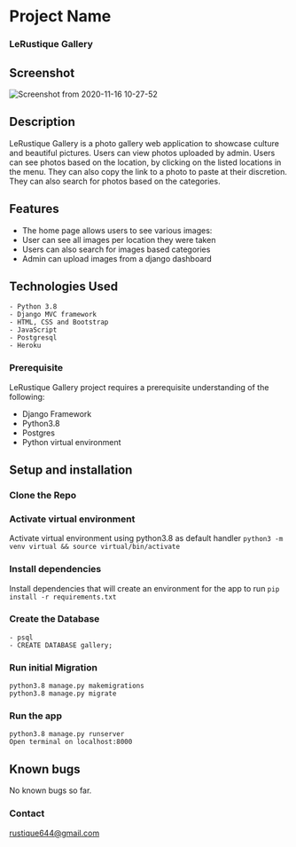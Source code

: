 # Project Name 
### LeRustique Gallery

## Screenshot

![Screenshot from 2020-11-16 10-27-52](https://user-images.githubusercontent.com/68597043/99223969-844cdd00-27f6-11eb-8afd-43f276e287c0.png)

## Description

LeRustique Gallery is a photo gallery web application to showcase culture and beautiful pictures. Users can view photos uploaded by admin. Users can see photos based on the location, by clicking on the listed locations in the menu. They can also copy the link to a photo to paste at their discretion. They can also search for photos based on the categories.

## Features
- The home page allows users to see various images:
- User can see all images per location they were taken
- Users can also search for images based categories
- Admin can upload images from a django dashboard

## Technologies Used
    - Python 3.8
    - Django MVC framework
    - HTML, CSS and Bootstrap
    - JavaScript
    - Postgresql
    - Heroku

### Prerequisite
LeRustique Gallery project requires a prerequisite understanding of the following:
* Django Framework
* Python3.8
* Postgres
* Python virtual environment

## Setup and installation

### Clone the Repo
###  Activate virtual environment
Activate virtual environment using python3.8 as default handler
    `python3 -m venv virtual && source virtual/bin/activate`
###  Install dependencies
Install dependencies that will create an environment for the app to run `pip install -r requirements.txt`
###  Create the Database
    - psql
    - CREATE DATABASE gallery;

### Run initial Migration
    python3.8 manage.py makemigrations 
    python3.8 manage.py migrate
### Run the app
    python3.8 manage.py runserver
    Open terminal on localhost:8000

## Known bugs
No known bugs so far.

### Contact 

rustique644@gmail.com
